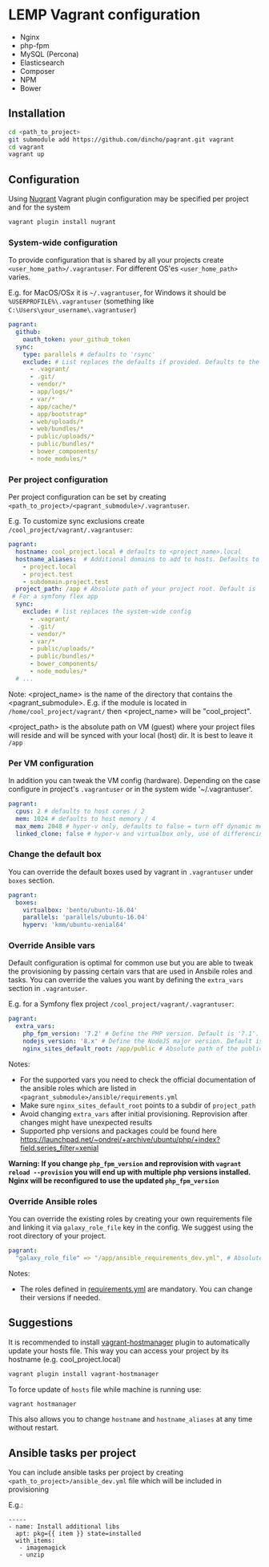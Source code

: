 LEMP Vagrant configuration
==========================

- Nginx
- php-fpm
- MySQL (Percona)
- Elasticsearch
- Composer
- NPM
- Bower


## Installation

```bash
cd <path_to_project>
git submodule add https://github.com/dincho/pagrant.git vagrant
cd vagrant
vagrant up
```

## Configuration

Using [Nugrant](https://github.com/maoueh/nugrant) Vagrant plugin configuration may be specified per project and for the system

```bash
vagrant plugin install nugrant
```

### System-wide configuration

To provide configuration that is shared by all your projects create `<user_home_path>/.vagrantuser`. For different OS'es `<user_home_path>` varies.

E.g. for MacOS/OSx it is `~/.vagrantuser`, for Windows it should be `%USERPROFILE%\.vagrantuser` (something like `C:\Users\your_username\.vagrantuser`)

```yml
pagrant:
  github:
    oauth_token: your_github_token
  sync:
    type: parallels # defaults to 'rsync'
    exclude: # List replaces the defaults if provided. Defaults to the list below.
      - .vagrant/
      - .git/
      - vendor/*
      - app/logs/*
      - var/*
      - app/cache/*
      - app/bootstrap*
      - web/uploads/*
      - web/bundles/*
      - public/uploads/*
      - public/bundles/*
      - bower_components/
      - node_modules/*
```

### Per project configuration

Per project configuration can be set by creating `<path_to_project>/<pagrant_submodule>/.vagrantuser`.

E.g. To customize sync exclusions create `/cool_project/vagrant/.vagrantuser`:

```yml
pagrant:
  hostname: cool_project.local # defaults to <project_name>.local
  hostname_aliases:  # Additional domains to add to hosts. Defaults to []
    - project.local
    - project.test
    - subdomain.project.test
  project_path: /app # Absolute path of your project root. Default is '/app'
 # For a symfony flex app
  sync:
    exclude: # list replaces the system-wide config
      - .vagrant/
      - .git/
      - vendor/*
      - var/*
      - public/uploads/*
      - public/bundles/*
      - bower_components/
      - node_modules/*
  # ...
```

Note: <project_name> is the name of the directory that contains the <pagrant_submodule>. E.g. if the module is located in `/home/cool_project/vagrant/` then <project_name> will be "cool_project".

<project_path> is the absolute path on VM (guest) where your project files will reside and will be synced with your local (host) dir. It is best to leave it `/app`

### Per VM configuration

In addition you can tweak the VM config (hardware). Depending on the case configure in project's `.vagrantuser` or in the system wide '~/.vagrantuser'.

```yml
pagrant:
  cpus: 2 # defaults to host cores / 2
  mem: 1024 # defaults to host memory / 4
  max_mem: 2048 # hyper-v only, defaults to false = turn off dynamic memory
  linked_clone: false # hyper-v and virtualbox only, use of differencing disk, defaults to true
```

### Change the default box

You can override the default boxes used by vagrant in `.vagrantuser` under `boxes` section.
```yml
pagrant:
  boxes:
    virtualbox: 'bento/ubuntu-16.04'
    parallels: 'parallels/ubuntu-16.04'
    hyperv: 'kmm/ubuntu-xenial64'
```

### Override Ansible vars

Default configuration is optimal for common use but you are able to tweak the provisioning by passing certain vars that are used in Ansbile roles and tasks.
You can override the values you want by defining the `extra_vars` section in `.vagrantuser`.

E.g. for a Symfony flex project `/cool_project/vagrant/.vagrantuser`:

```yml
pagrant:
  extra_vars:
    php_fpm_version: '7.2' # Define the PHP version. Default is '7.1'.
    nodejs_version: '8.x' # Define the NodeJS major version. Default is '6.x'.
    nginx_sites_default_root: /app/public # Absolute path of the public dir. Default is '/app/web'.
```

Notes:

 * For the supported vars you need to check the official documentation of the ansible roles which are listed in `<pagrant_submodule>/ansible/requirements.yml`
 * Make sure `nginx_sites_default_root` points to a subdir of `project_path`
 * Avoid changing `extra_vars` after initial provisioning. Reprovision after changes might have unexpected results
 * Supported php versions and packages could be found here https://launchpad.net/~ondrej/+archive/ubuntu/php/+index?field.series_filter=xenial

**Warning: If you change `php_fpm_version` and reprovision with `vagrant reload --provision` you will end up with multiple php versions installed. Nginx will be reconfigured to use the updated `php_fpm_version`**

### Override Ansible roles

You can override the existing roles by creating your own requirements file and linking it via `galaxy_role_file` key in the config.
We suggest using the root directory of your project.

```yml
pagrant:
  "galaxy_role_file" => "/app/ansible_requirements_dev.yml", # Absolute path to custom requirements. Default is 'requirements.yml'.
```

Notes: 

 * The roles defined in [requirements.yml](https://github.com/dincho/pagrant/blob/master/ansible/requirements.yml) are mandatory. You can change their versions if needed.

## Suggestions

It is recommended to install [vagrant-hostmanager](https://github.com/devopsgroup-io/vagrant-hostmanager) plugin
to automatically update your hosts file. This way you can access your project by its hostname (e.g. cool_project.local)

```bash
vagrant plugin install vagrant-hostmanager
```

To force update of `hosts` file while machine is running use:

```bash
vagrant hostmanager
```

This also allows you to change `hostname` and `hostname_aliases` at any time without restart.

## Ansible tasks per project

You can include ansible tasks per project by creating `<path_to_project>/ansible_dev.yml` file which will be included in provisioning

E.g.:

```
-----
- name: Install additional libs
  apt: pkg={{ item }} state=installed
  with_items:
   - imagemagick
   - unzip
```
